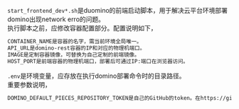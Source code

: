 `start_frontend_dev*.sh`是duomino的前端启动脚本，用于解决云平台环境部署domino出现network erro的问题。  
执行脚本之前，应修改容器配置部分。配置说明如下，  
```bash
CONTAINER_NAME是容器的名字，需当前环境全局唯一。  
API_URL是domino-rest容器的IP和对应的物理机端口。  
IMAGE是定制容器镜像，可替换为自己定制的前端镜像。  
HOST_PORT是前端容器的物理机端口，部署后可通过IP:端口在浏览器访问。
```
`.env`是环境变量，应存放在执行domino部署命令时的目录路径。  
重要参数说明，
```bash
DOMINO_DEFAULT_PIECES_REPOSITORY_TOKEN是自己的GitHub的token。在https://github.com/settings/personal-access-tokens配置
```

